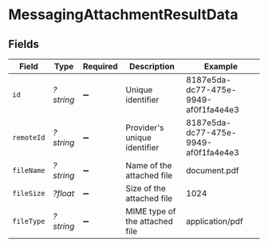 # MessagingAttachmentResultData


## Fields

| Field                                | Type                                 | Required                             | Description                          | Example                              |
| ------------------------------------ | ------------------------------------ | ------------------------------------ | ------------------------------------ | ------------------------------------ |
| `id`                                 | *?string*                            | :heavy_minus_sign:                   | Unique identifier                    | 8187e5da-dc77-475e-9949-af0f1fa4e4e3 |
| `remoteId`                           | *?string*                            | :heavy_minus_sign:                   | Provider's unique identifier         | 8187e5da-dc77-475e-9949-af0f1fa4e4e3 |
| `fileName`                           | *?string*                            | :heavy_minus_sign:                   | Name of the attached file            | document.pdf                         |
| `fileSize`                           | *?float*                             | :heavy_minus_sign:                   | Size of the attached file            | 1024                                 |
| `fileType`                           | *?string*                            | :heavy_minus_sign:                   | MIME type of the attached file       | application/pdf                      |